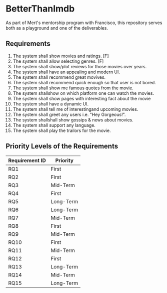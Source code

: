 # BetterThanImdb
As part of Mert's mentorship program with Francisco, this repository serves both as a playground and one of the deliverables.

## Requirements

1. The system shall show movies and ratings. [F]
2. The system shall allow selecting genres. [F]
3. The system shall show/plot reviews for those movies over years.
4. The system shall have an appealing and modern UI.
5. The system shall recommend great movives.
6. The system shall recommend quick enough so that user is not bored.
7. The system shall show me famous quotes from the movie.
8. The system shallshow on which platform one can watch the movies.
9. The system shall show pages with interesting fact about the movie
10. The system shall have a dynamic UI.
11. The system shall tell me of interestingand upcoming movies.
12. The system shall greet any users i.e. "Hey Gorgeous!".
13. The system shallshall show gossips & news about movies.
14. The system shall support any language.
15. The system shall play the trailors for the movie.

## Priority Levels of the Requirements

| Requirement ID | Priority |
| --- | --- |
| RQ1 | First |
| RQ2 | First |
| RQ3 | Mid-Term  |
| RQ4 | First |
| RQ5 | Long-Term |
| RQ6 | Long-Term |
| RQ7 | Mid-Term |
| RQ8 | First |
| RQ9 | Mid-Term |
| RQ10 | First |
| RQ11 | Mid-Term |
| RQ12 | First |
| RQ13 | Long-Term |
| RQ14 | Mid-Term |
| RQ15 | Long-Term |
    
